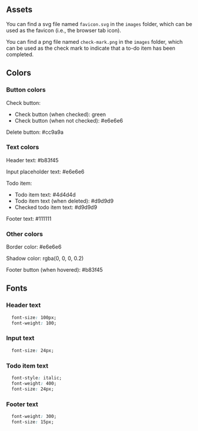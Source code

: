 ## Assets

You can find a svg file named `favicon.svg` in the `images` folder, which can be used as the favicon (i.e., the browser tab icon).

You can find a png file named `check-mark.png` in the `images` folder, which can be used as the check mark to indicate that a to-do item has been completed.

## Colors

### Button colors

Check button:

* Check button (when checked): green
* Check button (when not checked): #e6e6e6

Delete button: #cc9a9a

### Text colors

Header text: #b83f45

Input placeholder text: #e6e6e6

Todo item:

* Todo item text: #4d4d4d
* Todo item text (when deleted): #d9d9d9
* Checked todo item text: #d9d9d9

Footer text: #111111

### Other colors

Border color: #e6e6e6

Shadow color: rgba(0, 0, 0, 0.2)

Footer button (when hovered): #b83f45

## Fonts

### Header text

```css
  font-size: 100px;
  font-weight: 100;
```

### Input text

```css
  font-size: 24px;
```

### Todo item text

```css
  font-style: italic;
  font-weight: 400;
  font-size: 24px;
```

### Footer text

```css
  font-weight: 300;
  font-size: 15px;
```